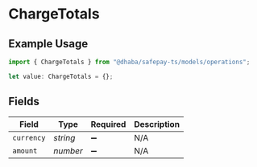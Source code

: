 # ChargeTotals

## Example Usage

```typescript
import { ChargeTotals } from "@dhaba/safepay-ts/models/operations";

let value: ChargeTotals = {};
```

## Fields

| Field              | Type               | Required           | Description        |
| ------------------ | ------------------ | ------------------ | ------------------ |
| `currency`         | *string*           | :heavy_minus_sign: | N/A                |
| `amount`           | *number*           | :heavy_minus_sign: | N/A                |